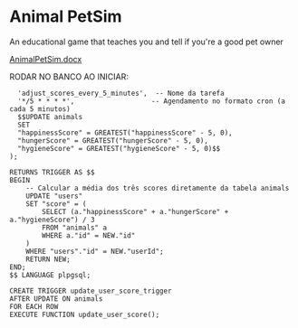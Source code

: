 # Animal PetSim
 An educational game that teaches you and tell if you're a good pet owner

[AnimalPetSim.docx](https://github.com/user-attachments/files/18083442/AnimalPetSim.docx)


RODAR NO BANCO AO INICIAR:

```SELECT cron.schedule(
  'adjust_scores_every_5_minutes',  -- Nome da tarefa
  '*/5 * * * *',                   -- Agendamento no formato cron (a cada 5 minutos)
  $$UPDATE animals
  SET 
  "happinessScore" = GREATEST("happinessScore" - 5, 0),
  "hungerScore" = GREATEST("hungerScore" - 5, 0),
  "hygieneScore" = GREATEST("hygieneScore" - 5, 0)$$
);
```

```CREATE OR REPLACE FUNCTION update_user_score()
RETURNS TRIGGER AS $$
BEGIN
    -- Calcular a média dos três scores diretamente da tabela animals
    UPDATE "users"
    SET "score" = (
        SELECT (a."happinessScore" + a."hungerScore" + a."hygieneScore") / 3
        FROM "animals" a
        WHERE a."id" = NEW."id"
    )
    WHERE "users"."id" = NEW."userId";  
    RETURN NEW;
END;
$$ LANGUAGE plpgsql;
```

```
CREATE TRIGGER update_user_score_trigger
AFTER UPDATE ON animals
FOR EACH ROW
EXECUTE FUNCTION update_user_score();
```

